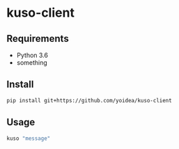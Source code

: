 # kuso-client

## Requirements
- Python 3.6
- something

## Install

```bash
pip install git+https://github.com/yoidea/kuso-client
```

## Usage

```bash
kuso "message"
```